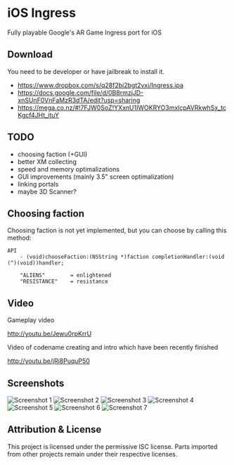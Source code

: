 iOS Ingress
===========

Fully playable Google's AR Game Ingress port for iOS

Download
--------

You need to be developer or have jailbreak to install it.

- https://www.dropbox.com/s/q28f2bj2bgt2vxj/Ingress.ipa
- https://docs.google.com/file/d/0B8rmzjJD-xnSUnF0VnFaMzR3dTA/edit?usp=sharing
- https://mega.co.nz/#!7FJW0SoZ!YXxnU1IWOKRYO3mxlcpAVRkwhSx_tcKgcf4JHt_ituY

TODO
----

- choosing faction (+GUI)
- better XM collecting
- speed and memory optimalizations
- GUI improvements (mainly 3.5" screen optimalization)
- linking portals
- maybe 3D Scanner?

Choosing faction
----------------

Choosing faction is not yet implemented, but you can choose by calling this method:

    API
        - (void)chooseFaction:(NSString *)faction completionHandler:(void (^)(void))handler;
        
        "ALIENS"        = enlightened
        "RESISTANCE"    = resistance

Video
-----

Gameplay video

http://youtu.be/Jewu0rpKrrU

Video of codename creating and intro which have been recently finished

http://youtu.be/jRi8PuquP50

Screenshots
-----------

![Screenshot 1](http://i.imgur.com/XJLt6wn.png)
![Screenshot 2](http://i.imgur.com/r21wnTc.png)
![Screenshot 3](http://i.imgur.com/FIYe6bm.png)
![Screenshot 4](http://i.imgur.com/V1r6eER.png)
![Screenshot 5](http://i.imgur.com/Joik8Qe.png)
![Screenshot 6](http://i.imgur.com/hLajkw3.png)
![Screenshot 7](http://i.imgur.com/uC9hXxk.png)

Attribution & License
---------------------

This project is licensed under the permissive ISC license. Parts imported from other projects remain under their respective licenses.
